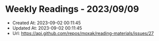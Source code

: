 # Weekly Readings - 2023/09/09

- Created At: 2023-09-02 00:11:45
- Updated At: 2023-09-02 00:11:45
- Url: https://api.github.com/repos/moxak/reading-materials/issues/27


